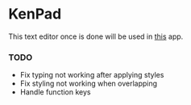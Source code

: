 # KenPad

This text editor once is done will be used in [this](https://github.com/RaglandCodes/KenPile-frontend) app.

### TODO

- Fix typing not working after applying styles
- Fix styling not working when overlapping
- Handle function keys
